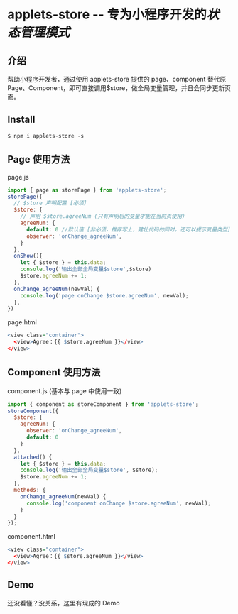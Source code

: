 # applets-store -- 专为小程序开发的*状态管理模式*

## 介绍

帮助小程序开发者，通过使用 applets-store 提供的 page、component 替代原 Page、Component，即可直接调用\$store，做全局变量管理，并且会同步更新页面。

## Install

```
$ npm i applets-store -s
```

## Page 使用方法

page.js

```js
import { page as storePage } from 'applets-store';
storePage({
  // $store 声明配置 [必须]
  $store: {
    // 声明 $store.agreeNum (只有声明后的变量才能在当前页使用)
    agreeNum: {
      default: 0 //默认值 [非必须，推荐写上，健壮代码的同时，还可以提示变量类型]
      observer: 'onChange_agreeNum',
    }
  },
  onShow(){
    let { $store } = this.data;
    console.log('输出全部全局变量$store',$store)
    $store.agreeNum += 1;
  },
  onChange_agreeNum(newVal) {
    console.log('page onChange $store.agreeNum', newVal);
  },
})
```

page.html

```r
<view class="container">
  <view>Agree：{{ $store.agreeNum }}</view>
</view>
```

## Component 使用方法

component.js (基本与 page 中使用一致)

```js
import { component as storeComponent } from 'applets-store';
storeComponent({
  $store: {
    agreeNum: {
      observer: 'onChange_agreeNum',
      default: 0
    }
  },
  attached() {
    let { $store } = this.data;
    console.log('输出全部全局变量$store', $store);
    $store.agreeNum += 1;
  },
  methods: {
    onChange_agreeNum(newVal) {
      console.log('component onChange $store.agreeNum', newVal);
    }
  }
});
```

component.html

```r
<view class="container">
  <view>Agree：{{ $store.agreeNum }}</view>
</view>
```

## Demo

还没看懂？没关系，这里有现成的 Demo

